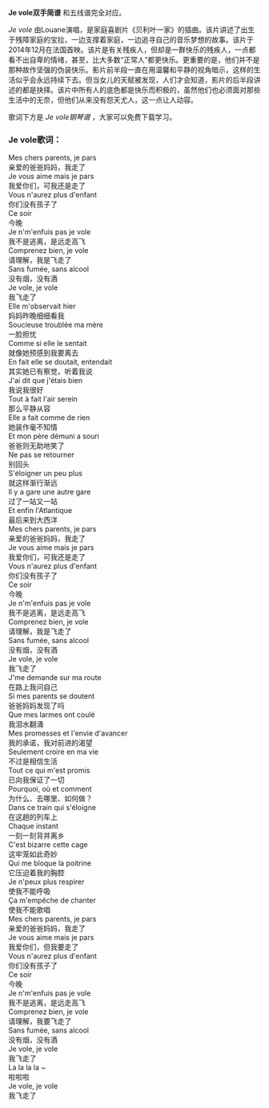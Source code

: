 

**Je vole双手简谱** 和五线谱完全对应。

_Je vole_
由Louane演唱，是家庭喜剧片《贝利叶一家》的插曲。该片讲述了出生于残障家庭的宝拉，一边支撑着家庭，一边追寻自己的音乐梦想的故事。该片于2014年12月在法国首映。该片是有关残疾人，但却是一群快乐的残疾人，一点都看不出自卑的情绪，甚至，比大多数“正常人”都更快乐。更重要的是，他们并不是那种故作坚强的伪装快乐。影片前半段一直在用温馨和平静的视角暗示，这样的生活似乎会永远持续下去。但当女儿的天赋被发现，人们才会知道，影片的后半段讲述的都是抉择。该片中所有人的底色都是快乐而积极的，虽然他们也必须面对那些生活中的无奈，但他们从来没有怨天尤人，这一点让人动容。

歌词下方是 _Je vole钢琴谱_ ，大家可以免费下载学习。

### Je vole歌词：

Mes chers parents, je pars  
亲爱的爸爸妈妈，我走了  
Je vous aime mais je pars  
我爱你们，可我还是走了  
Vous n'aurez plus d'enfant  
你们没有孩子了  
Ce soir  
今晚  
Je n'm'enfuis pas je vole  
我不是逃离，是远走高飞  
Comprenez bien, je vole  
请理解，我是飞走了  
Sans fumée, sans alcool  
没有烟，没有酒  
Je vole, je vole  
我飞走了  
Elle m'observait hier  
妈妈昨晚细细看我  
Soucieuse troublée ma mère  
一脸担忧  
Comme si elle le sentait  
就像她预感到我要离去  
En fait elle se doutait, entendait  
其实她已有察觉，听着我说  
J'ai dit que j'étais bien  
我说我很好  
Tout à fait l'air serein  
那么平静从容  
Elle a fait comme de rien  
她装作毫不知情  
Et mon père démuni a souri  
爸爸则无助地笑了  
Ne pas se retourner  
别回头  
S'éloigner un peu plus  
就这样渐行渐远  
Il y a gare une autre gare  
过了一站又一站  
Et enfin l'Atlantique  
最后来到大西洋  
Mes chers parents, je pars  
亲爱的爸爸妈妈，我走了  
Je vous aime mais je pars  
我爱你们，可我还是走了  
Vous n'aurez plus d'enfant  
你们没有孩子了  
Ce soir  
今晚  
Je n'm'enfuis pas je vole  
我不是逃离，是远走高飞  
Comprenez bien, je vole  
请理解，我是飞走了  
Sans fumée, sans alcool  
没有烟，没有酒  
Je vole, je vole  
我飞走了  
J'me demande sur ma route  
在路上我问自己  
Si mes parents se doutent  
爸爸妈妈发现了吗  
Que mes larmes ont coulé  
我泪水翻涌  
Mes promesses et l'envie d'avancer  
我的承诺，我对前进的渴望  
Seulement croire en ma vie  
不过是相信生活  
Tout ce qui m'est promis  
已向我保证了一切  
Pourquoi, où et comment  
为什么、去哪里、如何做？  
Dans ce train qui s'éloigne  
在这趟的列车上  
Chaque instant  
一刻一刻背井离乡  
C'est bizarre cette cage  
这牢笼如此奇妙  
Qui me bloque la poitrine  
它压迫着我的胸腔  
Je n'peux plus respirer  
使我不能呼吸  
Ça m'empêche de chanter  
使我不能歌唱  
Mes chers parents, je pars  
亲爱的爸爸妈妈，我走了  
Je vous aime mais je pars  
我爱你们，但我要走了  
Vous n'aurez plus d'enfant  
你们没有孩子了  
Ce soir  
今晚  
Je n'm'enfuis pas je vole  
我不是逃离，是远走高飞  
Comprenez bien, je vole  
请理解，我要飞走了  
Sans fumée, sans alcool  
没有烟，没有酒  
Je vole, je vole  
我飞走了  
La la la la ~  
啦啦啦  
Je vole, je vole  
我飞走了

